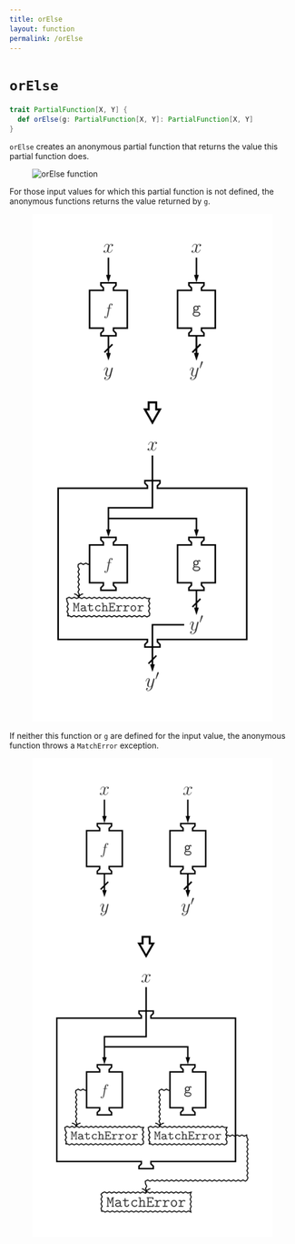 ```yaml
---
title: orElse
layout: function
permalink: /orElse
---
```


# `orElse`

~~~ scala
trait PartialFunction[X, Y] {
  def orElse(g: PartialFunction[X, Y]: PartialFunction[X, Y]
}
~~~

`orElse` creates an anonymous partial function that returns the value this partial function does.

<figure class="diagram">
  <img src="images/orElse.1.svg" alt="orElse function">
  <!-- <figcaption class="diagram-desc"></figcaption> -->
</figure>

For those input values for which this partial function is not defined, the anonymous functions returns the value returned by `g`.

<figure class="diagram">
  <img src="images/orElse.2.svg" alt="orElse function">
  <!-- <figcaption class="diagram-desc"></figcaption> -->
</figure>

If neither this function or `g` are defined for the input value, the anonymous function throws a `MatchError` exception.

<figure class="diagram">
  <img src="images/orElse.3.svg" alt="orElse function">
  <!-- <figcaption class="diagram-desc"></figcaption> -->
</figure>
